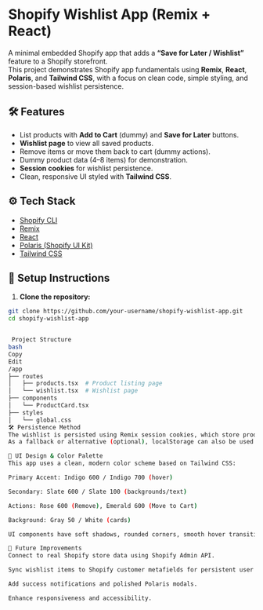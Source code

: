 # Shopify Wishlist App (Remix + React)

A minimal embedded Shopify app that adds a **“Save for Later / Wishlist”** feature to a Shopify storefront.  
This project demonstrates Shopify app fundamentals using **Remix**, **React**, **Polaris**, and **Tailwind CSS**, with a focus on clean code, simple styling, and session-based wishlist persistence.

## 🛠️ Features

- List products with **Add to Cart** (dummy) and **Save for Later** buttons.
- **Wishlist page** to view all saved products.
- Remove items or move them back to cart (dummy actions).
- Dummy product data (4–8 items) for demonstration.
- **Session cookies** for wishlist persistence.
- Clean, responsive UI styled with **Tailwind CSS**.

## ⚙️ Tech Stack

- [Shopify CLI](https://shopify.dev/docs/apps/tools/cli)
- [Remix](https://remix.run/)
- [React](https://reactjs.org/)
- [Polaris (Shopify UI Kit)](https://polaris.shopify.com/)
- [Tailwind CSS](https://tailwindcss.com/)

## 🚀 Setup Instructions

1. **Clone the repository:**

```bash
git clone https://github.com/your-username/shopify-wishlist-app.git
cd shopify-wishlist-app


 Project Structure
bash
Copy
Edit
/app
├── routes
│   ├── products.tsx  # Product listing page
│   └── wishlist.tsx  # Wishlist page
├── components
│   └── ProductCard.tsx
├── styles
│   └── global.css
🛠️ Persistence Method
The wishlist is persisted using Remix session cookies, which store product IDs across user sessions securely and efficiently.
As a fallback or alternative (optional), localStorage can also be used for simpler client-side persistence.

🎨 UI Design & Color Palette
This app uses a clean, modern color scheme based on Tailwind CSS:

Primary Accent: Indigo 600 / Indigo 700 (hover)

Secondary: Slate 600 / Slate 100 (backgrounds/text)

Actions: Rose 600 (Remove), Emerald 600 (Move to Cart)

Background: Gray 50 / White (cards)

UI components have soft shadows, rounded corners, smooth hover transitions, and accessible focus rings to ensure a polished and user-friendly experience.

🌱 Future Improvements
Connect to real Shopify store data using Shopify Admin API.

Sync wishlist items to Shopify customer metafields for persistent user accounts.

Add success notifications and polished Polaris modals.

Enhance responsiveness and accessibility.
